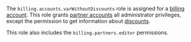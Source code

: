 The `billing.accounts.varWithoutDiscounts` role is assigned for a [billing account](../../../billing/concepts/billing-account.md). This role grants [partner accounts](../../../partner/program/var.md) all administrator privileges, except the permission to get information about [discounts](../../../partner/program/var.md#premium).

This role also includes the `billing.partners.editor` permissions.

